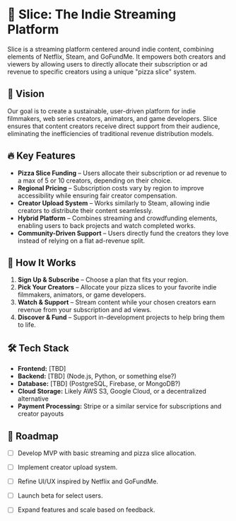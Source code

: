 # 🍕 Slice: The Indie Streaming Platform

Slice is a streaming platform centered around indie content, combining elements of Netflix, Steam, and GoFundMe. It empowers both creators and viewers by allowing users to directly allocate their subscription or ad revenue to specific creators using a unique "pizza slice" system.

## 🎯 Vision
Our goal is to create a sustainable, user-driven platform for indie filmmakers, web series creators, animators, and game developers. Slice ensures that content creators receive direct support from their audience, eliminating the inefficiencies of traditional revenue distribution models.

## 🔥 Key Features
- **Pizza Slice Funding** – Users allocate their subscription or ad revenue to a max of 5 or 10 creators, depending on their choice.
- **Regional Pricing** – Subscription costs vary by region to improve accessibility while ensuring fair creator compensation.
- **Creator Upload System** – Works similarly to Steam, allowing indie creators to distribute their content seamlessly.
- **Hybrid Platform** – Combines streaming and crowdfunding elements, enabling users to back projects and watch completed works.
- **Community-Driven Support** – Users directly fund the creators they love instead of relying on a flat ad-revenue split.

## 🚀 How It Works
1. **Sign Up & Subscribe** – Choose a plan that fits your region.
2. **Pick Your Creators** – Allocate your pizza slices to your favorite indie filmmakers, animators, or game developers.
3. **Watch & Support** – Stream content while your chosen creators earn revenue from your subscription and ad views.
4. **Discover & Fund** – Support in-development projects to help bring them to life.

## 🛠️ Tech Stack
- **Frontend:** [TBD] 
- **Backend:** [TBD] (Node.js, Python, or something else?)
- **Database:** [TBD] (PostgreSQL, Firebase, or MongoDB?)
- **Cloud Storage:** Likely AWS S3, Google Cloud, or a decentralized alternative
- **Payment Processing:** Stripe or a similar service for subscriptions and creator payouts

## 📌 Roadmap
- [ ] Develop MVP with basic streaming and pizza slice allocation.
- [ ] Implement creator upload system.
- [ ] Refine UI/UX inspired by Netflix and GoFundMe.
- [ ] Launch beta for select users.
- [ ] Expand features and scale based on feedback.


